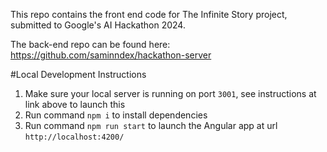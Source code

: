 This repo contains the front end code for The Infinite Story project, submitted to Google's AI Hackathon 2024.

The back-end repo can be found here: https://github.com/saminndex/hackathon-server

#Local Development Instructions

1. Make sure your local server is running on port `3001`, see instructions at link above to launch this
2. Run command `npm i` to install dependencies
3. Run command `npm run start` to launch the Angular app at url `http://localhost:4200/`

